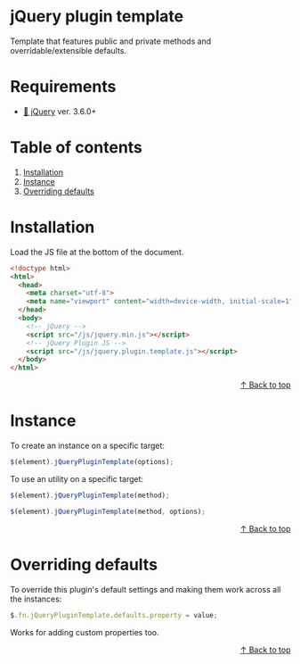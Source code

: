 # jQuery plugin template

Template that features public and private methods and overridable/extensible defaults.

# Requirements

* [:link: jQuery](https://jquery.com/) ver. 3.6.0+

# Table of contents

1. [Installation](#installation)
2. [Instance](#instance)
3. [Overriding defaults](#overriding-defaults)

# Installation

Load the JS file at the bottom of the document.

```html
<!doctype html>
<html>
  <head>
    <meta charset="utf-8">
    <meta name="viewport" content="width=device-width, initial-scale=1">
  </head>
  <body>
    <!-- jQuery -->
    <script src="/js/jquery.min.js"></script>
    <!-- jQuery Plugin JS -->
    <script src="/js/jquery.plugin.template.js"></script>
  </body>
</html>
```

<p align="right"><a href="#jquery-plugin-template">&#8593; Back to top</a></p>

# Instance

To create an instance on a specific target:

```js
$(element).jQueryPluginTemplate(options);
```

To use an utility on a specific target:

```js
$(element).jQueryPluginTemplate(method);
```

```js
$(element).jQueryPluginTemplate(method, options);
```

<p align="right"><a href="#jquery-plugin-template">&#8593; Back to top</a></p>

# Overriding defaults

To override this plugin's default settings and making them work across all the instances:

```js
$.fn.jQueryPluginTemplate.defaults.property = value;
```

Works for adding custom properties too.

<p align="right"><a href="#jquery-plugin-template">&#8593; Back to top</a></p>
